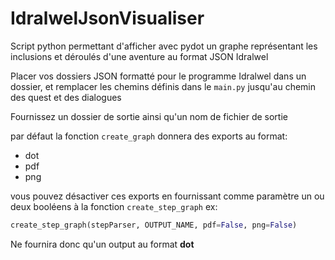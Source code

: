 # IdralwelJsonVisualiser
Script python permettant d'afficher avec pydot un graphe représentant les inclusions et déroulés d'une aventure au format JSON Idralwel

Placer vos dossiers JSON formatté pour le programme Idralwel dans un dossier, et remplacer les chemins définis dans le `main.py` jusqu'au chemin des quest et des dialogues

Fournissez un dossier de sortie ainsi qu'un nom de fichier de sortie

par défaut la fonction `create_graph` donnera des exports au format:
- dot
- pdf
- png

vous pouvez désactiver ces exports en fournissant comme paramètre un ou deux booléens à la fonction `create_step_graph`
ex: 
```py
create_step_graph(stepParser, OUTPUT_NAME, pdf=False, png=False)
```
Ne fournira donc qu'un output au format **dot**
